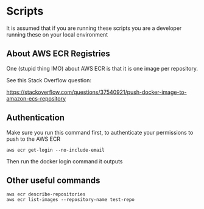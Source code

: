 # Scripts

It is assumed that if you are running these scripts you are a developer running these on your local environment

## About AWS ECR Registries

One (stupid thing IMO) about AWS ECR is that it is one image per repository. 

See this Stack Overflow question: 

https://stackoverflow.com/questions/37540921/push-docker-image-to-amazon-ecs-repository


## Authentication

Make sure you run this command first, to authenticate your permissions to push to the AWS ECR

```
aws ecr get-login --no-include-email
```

Then run the docker login command it outputs


## Other useful commands

```
aws ecr describe-repositories
aws ecr list-images --repository-name test-repo
```